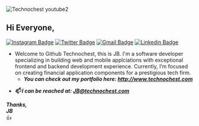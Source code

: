 ![Technochest youtube2](https://user-images.githubusercontent.com/85039215/120913737-4e265c00-c667-11eb-83f6-346e7c45b94c.png)

## Hi Everyone,

[![Instagram Badge](https://img.shields.io/badge/Instagram-%23E4405F.svg?&style=flat-square&logo=instagram&logoColor=white&color=071A2C&link=https://www.instagram.com/technochest)](https://www.instagram.com/technochest)
[![Twitter Badge](https://img.shields.io/badge/Twitter-%231877F2.svg?&style=flat-square&logo=twitter&logoColor=white&color=071A2C&link=https://twitter.com/technochest1)](https://twitter.com/technochest1)
[![Gmail Badge](https://img.shields.io/badge/Gmail-%231877F2.svg?&style=flat-square&logo=gmail&logoColor=white&color=071A2C&link=mailto:jb@technochest.com)](mailto:jb@technochest.com)
[![Linkedin Badge](https://img.shields.io/badge/LinkedIn-%230077B5.svg?&style=flat-square&logo=linkedin&logoColor=white&color=071A2C&link=https://www.linkedin.com/in/technochest/)](https://www.linkedin.com/in/technochest/)

- Welcome to Github Technochest, this is JB.  I'm a software developer specializing in building web and mobile applciations with exceptional frontend and backend development experience. Currently, I’m focused on creating financial application components for a prestigious tech firm.
   -  ***You can check out my portfolio here: http://www.technochest.com***

* ***📫 I can be reached at: JB@technochest.com***

***Thanks,***  
***JB***  
:+1:

